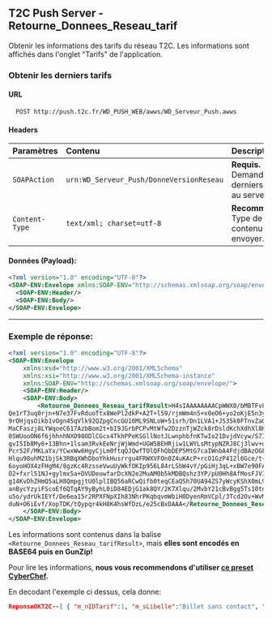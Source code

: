 ## T2C Push Server - Retourne_Donnees_Reseau_tarif

Obtenir les informations des tarifs du réseau T2C. Les informations sont affichés dans l'onglet "Tarifs" de l'application.

### Obtenir les derniers tarifs

#### URL
```
  POST http://push.t2c.fr/WD_PUSH_WEB/awws/WD_Serveur_Push.awws
```

#### Headers
| Paramètres   | Contenu                                     | Description                |
| :----------- | :------------------------------------------ | :------------------------- |
| `SOAPAction` | `urn:WD_Serveur_Push/DonneVersionReseau`    | **Requis.** Demande les derniers tarifs au serveur. |
|`Content-Type`| `text/xml; charset=utf-8` | **Recommandé.** Type de contenu à envoyer. |

#### Données (Payload):

```xml
<?xml version="1.0" encoding="UTF-8"?>
<SOAP-ENV:Envelope xmlns:SOAP-ENV="http://schemas.xmlsoap.org/soap/envelope/" xmlns:SOAP-ENC="http://schemas.xmlsoap.org/soap/encoding/" xmlns:xsd="http://www.w3.org/2001/XMLSchema" xmlns:xsi="http://www.w3.org/2001/XMLSchema-instance">
  <SOAP-ENV:Header/>
  <SOAP-ENV:Body/>
</SOAP-ENV:Envelope>
```

---

### Exemple de réponse:

```xml
<?xml version="1.0" encoding="UTF-8"?>
<SOAP-ENV:Envelope
	xmlns:xsd="http://www.w3.org/2001/XMLSchema"
	xmlns:xsi="http://www.w3.org/2001/XMLSchema-instance"
	xmlns:SOAP-ENV="http://schemas.xmlsoap.org/soap/envelope/">
	<SOAP-ENV:Header/>
	<SOAP-ENV:Body>
		<Retourne_Donnees_Reseau_tarifResult>H4sIAAAAAAAACpWWX0/bMBTFv8pVnzYBUXzTf+GNMYambaJifRsTchO3eEqcyIkRaNp3n9MU&#13;
Qe1rT3uq0rjn+N7e37FvRduoTtx8WePl2dkP+A2T+l59/rjmWm4n5+x0eO6+yo2oKjE5n3yQ&#13;
9rOHjqsOikb1vOgn45qVlk92QZpgCncGU16ML9SNLoW+51srh/Dn1LVA1+JS35k0FTnvZaOg&#13;
MaCFaszj8LYWqoeC617AzbBom2t+bI9JGrbPCPvMtWfw2DzznTjWZck8rDsldKchXdhXl8Km&#13;
0SWUooON6f6jhhnhNXO98ODlCGcx4TkhPPeKSGllNotJLwnphbfnKTwIo21DvjdVcyw/S7IU&#13;
gvI5Ib8My6+13Bhn+1lsam3RvkEeNrjWjWmd+UGW5BEHRjiw1LWYLsMtypNZRJ8Cj3lwv+oT&#13;
PcrS2F/MKLaYx/YCwxWw6HgyCjLm0ftqQJQwfTOlQFhQbDEP5MtG7caIWnbA4FdjdBAzOGFv&#13;
Hlqu98uhM21bjSk3RBqXWhDboYhkHusrrgu4FRWXVFOn0Z4uKAcP+rcO1GzP412l6Gce/t+E&#13;
6oyoHOX4zFHgM4/8gzKc4RzsseVwuUyWkfOKIp956L84rLSbW4vY/pGiHj3qL+xBW7e90FAa&#13;
O2+fxrl51NJ+gylmx5a+DVUDeuwfarDcXN2e2MuAM0b5kMDBQshz3YP/pU0Hh8AfMosFJVIx&#13;
g14KvDhZHmQ5aLH8QmpgjtU0lplIBQ56aRCwQifb0teqCEaQSh70UA94ZS7yWcyKShX0mL9Q&#13;
anBycYzyiFScoEf6QTqAY9yByhL0iD84EDjG1ak8QY/2K7Xlqu/2MvbY21cBvBgg5Ts10tnB&#13;
u5o/ydrUkIEYf/De6ea15r2RPXFNpXIh83NhrPKqbqvmWbiH0DyenRmVCpl/3Tcd2Ov+WvMa&#13;
duN+O6iEvf/XopTDK/tQypqr4kH8K4hsWfDzL/e25cBxDAAA</Retourne_Donnees_Reseau_tarifResult>
	</SOAP-ENV:Body>
</SOAP-ENV:Envelope>
```

Les informations sont contenus dans la balise `<Retourne_Donnees_Reseau_tarifResult>`, mais **elles sont encodés en BASE64 puis en GunZip!**

Pour lire les informations, **nous vous recommendons d'utiliser [ce preset CyberChef](https://cyberchef.io/#recipe=Find_/_Replace(%7B'option':'Regex','string':'%26%2313;'%7D,'',true,true,true,false)From_Base64('A-Za-z0-9%2B/%3D',true)Gunzip()).**

En decodant l'exemple ci dessus, cela donne:
```json
ReponseOKT2C--[ { "m_nIDTarif":1, "m_sLibelle":"Billet sans contact", "m_sPrix":"0.20 \u20ac", "m_nOrder_aff":2 }, { "m_nIDTarif":2, "m_sLibelle":"Cr\u00e9ation ou renouvellement carte O\u00f9ra", "m_sPrix":"2.00 \u20ac", "m_nOrder_aff":3 }, { "m_nIDTarif":3, "m_sLibelle":"1 voyage", "m_sPrix":"1.60 \u20ac", "m_nOrder_aff":4 }, { "m_nIDTarif":4, "m_sLibelle":"1 voyage \u00e0 bord des bus", "m_sPrix":"2.00 \u20ac", "m_nOrder_aff":5 }, { "m_nIDTarif":5, "m_sLibelle":"2 voyages", "m_sPrix":"3.00 \u20ac", "m_nOrder_aff":6 }, { "m_nIDTarif":6, "m_sLibelle":"10 voyages", "m_sPrix":"15.00 \u20ac", "m_nOrder_aff":8 }, { "m_nIDTarif":7, "m_sLibelle":"24 heures Solo", "m_sPrix":"5.30  \u20ac", "m_nOrder_aff":9 }, { "m_nIDTarif":8, "m_sLibelle":"24 heures Tribu", "m_sPrix":"13.20 \u20ac", "m_nOrder_aff":10 }, { "m_nIDTarif":9, "m_sLibelle":"24 heures Groupe", "m_sPrix":"21.90 \u20ac", "m_nOrder_aff":11 }, { "m_nIDTarif":10, "m_sLibelle":"48 heures Solo", "m_sPrix":"9.50 \u20ac", "m_nOrder_aff":12 }, { "m_nIDTarif":11, "m_sLibelle":"48 heures Tribu", "m_sPrix":"30.00 \u20ac", "m_nOrder_aff":13 }, { "m_nIDTarif":12, "m_sLibelle":"72 heures Solo", "m_sPrix":"13.00 \u20ac", "m_nOrder_aff":14 }, { "m_nIDTarif":13, "m_sLibelle":"72 heures Tribu", "m_sPrix":"45.00 \u20ac ", "m_nOrder_aff":15 }, { "m_nIDTarif":14, "m_sLibelle":"Congr\u00e8s 1 jour", "m_sPrix":"3.00 \u20ac +1.00 \u20ac par jour suppl\u00e9mentaire", "m_nOrder_aff":16 }, { "m_nIDTarif":15, "m_sLibelle":"Parc Relais Solo", "m_sPrix":"4.00 \u20ac", "m_nOrder_aff":17 }, { "m_nIDTarif":16, "m_sLibelle":"Parc Relais Groupe", "m_sPrix":"6.00 \u20ac ", "m_nOrder_aff":18 }, { "m_nIDTarif":17, "m_sLibelle":"Mensuel", "m_sPrix":"60.00 \u20ac", "m_nOrder_aff":19 }, { "m_nIDTarif":18, "m_sLibelle":"Mensuel -26 ans", "m_sPrix":"28.80 \u20ac", "m_nOrder_aff":20 }, { "m_nIDTarif":19, "m_sLibelle":"Mensuel Pro", "m_sPrix":"57.00 \u20ac", "m_nOrder_aff":21 }, { "m_nIDTarif":20, "m_sLibelle":"A compter du 1 F\u00e9vrier 2023", "m_sPrix":"", "m_nOrder_aff":0 }, { "m_nIDTarif":21, "m_sLibelle":"Mensuels TER+T2C", "m_sPrix":"49.30 \u20ac", "m_nOrder_aff":22 }, { "m_nIDTarif":22, "m_sLibelle":"Mensuel TER+T2C -26 ans", "m_sPrix":"25.90 \u20ac", "m_nOrder_aff":23 }, { "m_nIDTarif":23, "m_sLibelle":"Mensuel Solid\u2019Air 1", "m_sPrix":"24.50 \u20ac", "m_nOrder_aff":24 }, { "m_nIDTarif":24, "m_sLibelle":"Mensuel Solid\u2019Air 2", "m_sPrix":"10.90 \u20ac ", "m_nOrder_aff":25 }, { "m_nIDTarif":25, "m_sLibelle":"Mensuel Solid\u2019Air 3", "m_sPrix":"4.30 \u20ac ", "m_nOrder_aff":26 }, { "m_nIDTarif":26, "m_sLibelle":"Annuel ", "m_sPrix":"600.00 \u20ac", "m_nOrder_aff":27 }, { "m_nIDTarif":27, "m_sLibelle":"Annuel -26 ans", "m_sPrix":"280.00 \u20ac", "m_nOrder_aff":28 }, { "m_nIDTarif":28, "m_sLibelle":"Annuel Pro", "m_sPrix":"570.00 \u20ac", "m_nOrder_aff":29 }, { "m_nIDTarif":29, "m_sLibelle":"Enfants \u2013 6 ans accompagn\u00e9s (maximum 3 enfants) ", "m_sPrix":"Gratuit", "m_nOrder_aff":31 }, { "m_nIDTarif":30, "m_sLibelle":"Annuel Employeur", "m_sPrix":"660.00 \u20ac", "m_nOrder_aff":30 }, { "m_nIDTarif":31, "m_sLibelle":"Bus et Tram gratuits le samedi et le dimanche", "m_sPrix":"", "m_nOrder_aff":1 } ]
```
